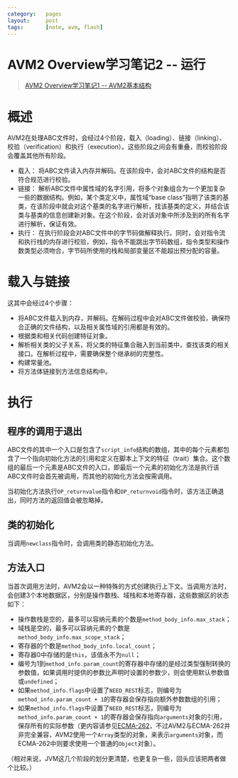 ```yaml
---
category:   pages
layout:     post
tags:       [note, avm, flash]
---
```



AVM2 Overview学习笔记2 -- 运行
==============


>[AVM2 Overview学习笔记1 -- AVM2基本结构][2]


# 概述

AVM2在处理ABC文件时，会经过4个阶段，载入（loading）、链接（linking）、校验（verification）和执行（execution）。这些阶段之间会有重叠，而校验阶段会覆盖其他所有阶段。

*   载入： 将ABC文件读入内存并解码。在该阶段中，会对ABC文件的结构是否符合规范进行校验。
*   链接： 解析ABC文件中属性域的名字引用，将多个对象组合为一个更加复杂一些的数据结构。例如，某个类定义中，属性域“base class”指明了该类的基类，在该阶段中就会对这个基类的名字进行解析，找该基类的定义，并结合该类与基类的信息创建新对象。在这个阶段，会对该对象中所涉及到的所有名字进行解析，保证有效。
*   执行： 在执行阶段会对ABC文件中的字节码做解释执行。同时，会对指令流和执行栈的内存进行校验，例如，指令不能跳出字节码数组，指令类型和操作数类型必须吻合，字节码所使用的栈和局部变量区不能超出预分配的容量。

# 载入与链接

这其中会经过4个步骤：

*   将ABC文件载入到内存，并解码。在解码过程中会对ABC文件做校验，确保符合正确的文件结构，以及相关属性域的引用都是有效的。
*   根据类和相关代码创建特征对象。
*   解析相关类的父子关系，将父类的特征集合融入到当前类中，查找该类的相关接口。在解析过程中，需要确保整个继承树的完整性。
*   构建常量池。
*   将方法体链接到方法信息结构中。

# 执行

## 程序的调用于退出

ABC文件的其中一个入口是包含了`script_info`结构的数组，其中的每个元素都包含了一个指向初始化方法的引用和定义在脚本上下文的特征（trait）集合。这个数组的最后一个元素是ABC文件的入口，即最后一个元素的初始化方法是执行该ABC文件时会首先被调用，而其他的初始化方法会按需调用。

当初始化方法执行`OP_returnvalue`指令和`OP_returnvoid`指令时，该方法正确退出，同时方法的返回值会被忽略掉。

## 类的初始化

当调用`newclass`指令时，会调用类的静态初始化方法。

## 方法入口

当首次调用方法时，AVM2会以一种特殊的方式创建执行上下文。当调用方法时，会创建3个本地数据区，分别是操作数栈、域栈和本地寄存器，这些数据区的状态如下：

*   操作数栈是空的，最多可以容纳元素的个数是`method_body_info.max_stack`；
*   域栈是空的，最多可以容纳元素的个数是`method_body_info.max_scope_stack`；
*   寄存器的个数是`method_body_info.local_count`；
*   寄存器0中存储的是`this`，该值永不为`null`；
*   编号为1到`method_info.param_count`的寄存器中存储的是经过类型强制转换的参数值，如果调用时提供的参数比声明时设置的参数少，则会使用默认参数值或`undefined`；
*   如果`method_info.flags`中设置了`NEED_REST`标志，则编号为`method_info.param_count + 1`的寄存器会保存指向额外参数数组的引用；
*   如果`method_info.flags`中设置了`NEED_REST`标志，则编号为`method_info.param_count + 1`的寄存器会保存指向`arguments`对象的引用，保存所有的实际参数（更内容请参见[ECMA-262][1]，不过AVM2与ECMA-262并非完全兼容，AVM2使用一个`Array`类型的对象，来表示`arguments`对象，而ECMA-262中则要求使用一个普通的`Object`对象）。

（相对来说，JVM这几个阶段的划分更清楚，也更复杂一些，回头应该把两者做个比较。）

[1]:    http://www.ecma-international.org/publications/files/ECMA-ST/Ecma-262.pdf
[2]:    /post/avm2_overview_note_1_basic_structure
